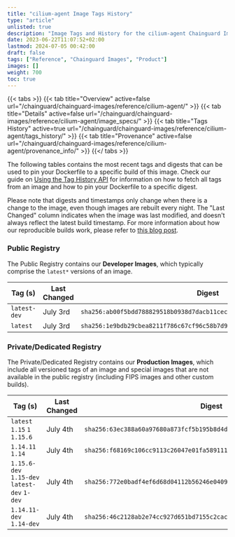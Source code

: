 ```yaml
---
title: "cilium-agent Image Tags History"
type: "article"
unlisted: true
description: "Image Tags and History for the cilium-agent Chainguard Image"
date: 2023-06-22T11:07:52+02:00
lastmod: 2024-07-05 00:42:00
draft: false
tags: ["Reference", "Chainguard Images", "Product"]
images: []
weight: 700
toc: true
---
```


{{< tabs >}}
{{< tab title="Overview" active=false url="/chainguard/chainguard-images/reference/cilium-agent/" >}}
{{< tab title="Details" active=false url="/chainguard/chainguard-images/reference/cilium-agent/image_specs/" >}}
{{< tab title="Tags History" active=true url="/chainguard/chainguard-images/reference/cilium-agent/tags_history/" >}}
{{< tab title="Provenance" active=false url="/chainguard/chainguard-images/reference/cilium-agent/provenance_info/" >}}
{{</ tabs >}}

The following tables contains the most recent tags and digests that can be used to pin your Dockerfile to a specific build of this image. Check our guide on [Using the Tag History API](/chainguard/chainguard-images/using-the-tag-history-api/) for information on how to fetch all tags from an image and how to pin your Dockerfile to a specific digest.

Please note that digests and timestamps only change when there is a change to the image, even though images are rebuilt every night. The "Last Changed" column indicates when the image was last modified, and doesn't always reflect the latest build timestamp. For more information about how our reproducible builds work, please refer to [this blog post](https://www.chainguard.dev/unchained/reproducing-chainguards-reproducible-image-builds).

### Public Registry
The Public Registry contains our **Developer Images**, which typically comprise the `latest*` versions of an image.

| Tag (s)       | Last Changed | Digest                                                                    |
|---------------|--------------|---------------------------------------------------------------------------|
|  `latest-dev` | July 3rd     | `sha256:ab00f5bdd788829518b0938d7dacb11cec88ddf9354bfe1a3acd8b3f9d6112b9` |
|  `latest`     | July 3rd     | `sha256:1e9bdb29cbea8211f786c67cf96c58b7d9a464f76cf284d159b1988f57d9e71e` |


### Private/Dedicated Registry
The Private/Dedicated Registry contains our **Production Images**, which include all versioned tags of an image and special images that are not available in the public registry (including FIPS images and other custom builds).

| Tag (s)                                       | Last Changed | Digest                                                                    |
|-----------------------------------------------|--------------|---------------------------------------------------------------------------|
|  `latest` `1.15` `1` `1.15.6`                 | July 4th     | `sha256:63ec388a60a97680a873fcf5b195b8d4da29c6d314927ee20354702ffc628ece` |
|  `1.14.11` `1.14`                             | July 4th     | `sha256:f68169c106cc9113c26047e01fa5891118657e961726f6bae0e9803d50ceed74` |
|  `1.15.6-dev` `1.15-dev` `latest-dev` `1-dev` | July 4th     | `sha256:772e0badf4ef6d68d04112b56246e04096df82d20af1f593eba0a75c46ad9a32` |
|  `1.14.11-dev` `1.14-dev`                     | July 4th     | `sha256:46c2128ab2e74cc927d651bd7155c2cacc0d66cb161f13f6891232899932904d` |

